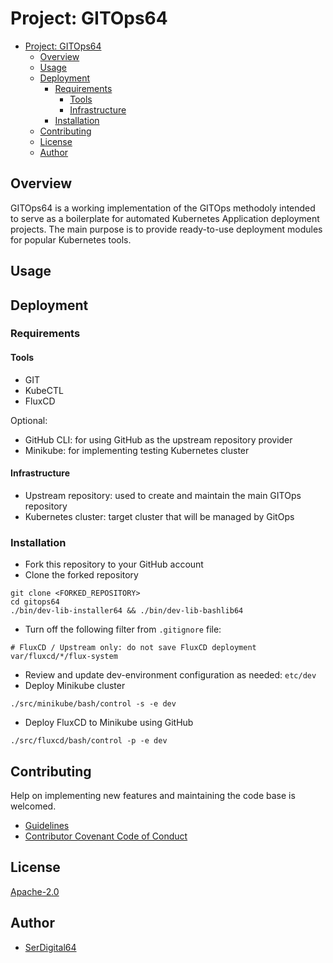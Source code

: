 # Project: GITOps64

- [Project: GITOps64](#project-gitops64)
  - [Overview](#overview)
  - [Usage](#usage)
  - [Deployment](#deployment)
    - [Requirements](#requirements)
      - [Tools](#tools)
      - [Infrastructure](#infrastructure)
    - [Installation](#installation)
  - [Contributing](#contributing)
  - [License](#license)
  - [Author](#author)

## Overview

GITOps64 is a working implementation of the GITOps methodoly intended to serve as a boilerplate for automated Kubernetes Application deployment projects.
The main purpose is to provide ready-to-use deployment modules for popular Kubernetes tools.

## Usage

## Deployment

### Requirements

#### Tools

- GIT
- KubeCTL
- FluxCD

Optional:

- GitHub CLI: for using GitHub as the upstream repository provider
- Minikube: for implementing testing Kubernetes cluster

#### Infrastructure

- Upstream repository: used to create and maintain the main GITOps repository
- Kubernetes cluster: target cluster that will be managed by GitOps

### Installation

- Fork this repository to your GitHub account
- Clone the forked repository

```shell
git clone <FORKED_REPOSITORY>
cd gitops64
./bin/dev-lib-installer64 && ./bin/dev-lib-bashlib64
```

- Turn off the following filter from `.gitignore` file:

```shell
# FluxCD / Upstream only: do not save FluxCD deployment
var/fluxcd/*/flux-system
```

- Review and update dev-environment configuration as needed: `etc/dev`
- Deploy Minikube cluster

```shell
./src/minikube/bash/control -s -e dev
```

- Deploy FluxCD to Minikube using GitHub

```shell
./src/fluxcd/bash/control -p -e dev
```

## Contributing

Help on implementing new features and maintaining the code base is welcomed.

- [Guidelines](CONTRIBUTING.md)
- [Contributor Covenant Code of Conduct](CODE_OF_CONDUCT.md)

## License

[Apache-2.0](https://www.apache.org/licenses/LICENSE-2.0.txt)

## Author

- [SerDigital64](https://github.com/serdigital64)
